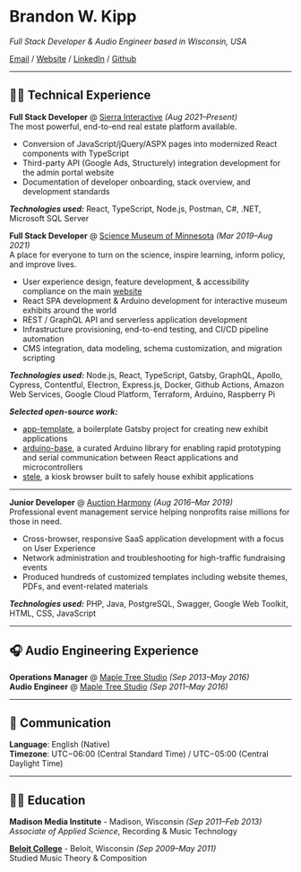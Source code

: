 # Brandon W. Kipp

_Full Stack Developer & Audio Engineer based in Wisconsin, USA_

[Email](mailto:brandonwkipp@gmail.com) / [Website](https://brandonwkipp.com/) / [LinkedIn](https://www.linkedin.com/in/brandonwkipp/) / [Github](https://github.com/brandonwkipp/)
___
## <span role="image">&#128104;&#8205;&#128187;</span> Technical Experience
**Full Stack Developer** @ [Sierra Interactive](https://sierrainteractive.com/) _(Aug 2021–Present)_<br/>
The most powerful, end-to-end real estate platform available.
  - Conversion of JavaScript/jQuery/ASPX pages into modernized React components with TypeScript
  - Third-party API (Google Ads, Structurely) integration development for the admin portal website
  - Documentation of developer onboarding, stack overview, and development standards

**_Technologies used:_** React, TypeScript, Node.js, Postman, C#, .NET, Microsoft SQL Server

**Full Stack Developer** @ [Science Museum of Minnesota](https://smm.org/) _(Mar 2019–Aug 2021)_<br/>
A place for everyone to turn on the science, inspire learning, inform policy, and improve lives.
  - User experience design, feature development, & accessibility compliance on the main [website](https://smm.org/)
  - React SPA development & Arduino development for interactive museum exhibits around the world
  - REST / GraphQL API and serverless application development
  - Infrastructure provisioning, end-to-end testing, and CI/CD pipeline automation
  - CMS integration, data modeling, schema customization, and migration scripting

**_Technologies used:_** Node.js, React, TypeScript, Gatsby, GraphQL, Apollo, Cypress, Contentful, Electron, Express.js, Docker, Github Actions, Amazon Web Services, Google Cloud Platform, Terraform, Arduino, Raspberry Pi

**_Selected open-source work:_**
  - [app-template](https://github.com/scimusmn/app-template), a boilerplate Gatsby project for creating new exhibit applications
  - [arduino-base](https://github.com/scimusmn/arduino-base), a curated Arduino library for enabling rapid prototyping and serial communication between React applications and microcontrollers
  - [stele](https://github.com/scimusmn/stele), a kiosk browser built to safely house exhibit applications
___
**Junior Developer** @ [Auction Harmony](https://www.auctionharmony.com/) _(Aug 2016–Mar 2019)_<br/>
Professional event management service helping nonprofits raise millions for those in need.
  - Cross-browser, responsive SaaS application development with a focus on User Experience
  - Network administration and troubleshooting for high-traffic fundraising events
  - Produced hundreds of customized templates including website themes, PDFs, and event-related materials

**_Technologies used:_** PHP, Java, PostgreSQL, Swagger, Google Web Toolkit, HTML, CSS, JavaScript
___
## <span role="image">&#127911;</span> Audio Engineering Experience

**Operations Manager** @ [Maple Tree Studio](https://www.beloit.edu/celeb/recording-studio/) _(Sep 2013–May 2016)_<br/>
**Audio Engineer** @ [Maple Tree Studio](https://www.beloit.edu/celeb/recording-studio/) _(Sep 2011–May 2016)_<br/>
___
## <span role="image">&#128172;</span> Communication

**Language**: English (Native)<br/>
**Timezone**: UTC−06:00 (Central Standard Time) /	UTC−05:00 (Central Daylight Time)
___
## <span role="image">&#128104;&#8205;&#127891;</span> Education

**Madison Media Institute** - Madison, Wisconsin _(Sep 2011–Feb 2013)_<br/>
_Associate of Applied Science_, Recording & Music Technology

**[Beloit College](https://www.beloit.edu/)** - Beloit, Wisconsin _(Sep 2009–May 2011)_<br/>
Studied Music Theory & Composition
